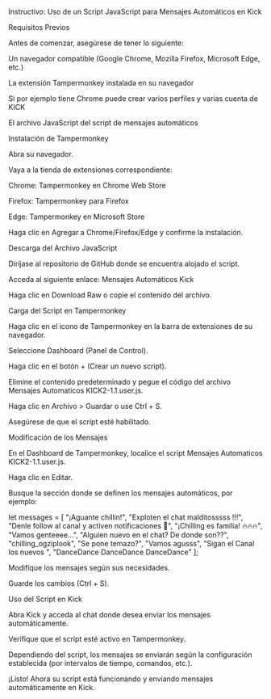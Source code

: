 Instructivo: Uso de un Script JavaScript para Mensajes Automáticos en Kick

Requisitos Previos

Antes de comenzar, asegúrese de tener lo siguiente:

Un navegador compatible (Google Chrome, Mozilla Firefox, Microsoft Edge, etc.)

La extensión Tampermonkey instalada en su navegador

Si por ejemplo tiene Chrome puede crear varios perfiles y varias cuenta de KICK

El archivo JavaScript del script de mensajes automáticos

Instalación de Tampermonkey

Abra su navegador.

Vaya a la tienda de extensiones correspondiente:

Chrome: Tampermonkey en Chrome Web Store

Firefox: Tampermonkey para Firefox

Edge: Tampermonkey en Microsoft Store

Haga clic en Agregar a Chrome/Firefox/Edge y confirme la instalación.

Descarga del Archivo JavaScript

Diríjase al repositorio de GitHub donde se encuentra alojado el script.

Acceda al siguiente enlace: Mensajes Automáticos Kick

Haga clic en Download Raw o copie el contenido del archivo.

Carga del Script en Tampermonkey

Haga clic en el icono de Tampermonkey en la barra de extensiones de su navegador.

Seleccione Dashboard (Panel de Control).

Haga clic en el botón + (Crear un nuevo script).

Elimine el contenido predeterminado y pegue el código del archivo Mensajes Automaticos KICK2-1.1.user.js.

Haga clic en Archivo > Guardar o use Ctrl + S.

Asegúrese de que el script esté habilitado.

Modificación de los Mensajes

En el Dashboard de Tampermonkey, localice el script Mensajes Automaticos KICK2-1.1.user.js.

Haga clic en Editar.

Busque la sección donde se definen los mensajes automáticos, por ejemplo:

let messages = [
                "¡Aguante chillin!",
                "Exploten el chat malditosssss !!!",
                "Denle follow al canal y activen notificaciones 🔔",
                "¡Chilling es familia! 🔥🔥🔥",
                "Vamos genteeee...",
                "Alguien nuevo en el chat? De donde son??",
                "chilling_ogziplook",
                "Se pone temazo?",
                "Vamos agusss",
                "Sigan el Canal los nuevos ",
                "DanceDance DanceDance DanceDance"
            ];

Modifique los mensajes según sus necesidades.

Guarde los cambios (Ctrl + S).

Uso del Script en Kick

Abra Kick y acceda al chat donde desea enviar los mensajes automáticamente.

Verifique que el script esté activo en Tampermonkey.

Dependiendo del script, los mensajes se enviarán según la configuración establecida (por intervalos de tiempo, comandos, etc.).

¡Listo! Ahora su script está funcionando y enviando mensajes automáticamente en Kick.
